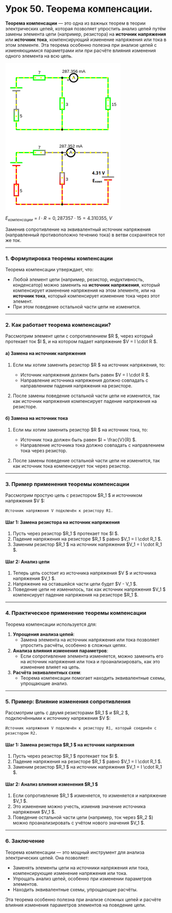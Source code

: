 # Урок 50. Теорема компенсации.

**Теорема компенсации** — это одна из важных теорем в теории электрических цепей, которая позволяет упростить анализ цепей путём замены элемента цепи (например, резистора) на **источник напряжения** или **источник тока**, компенсирующий изменение напряжения или тока в этом элементе. Эта теорема особенно полезна при анализе цепей с изменяющимися параметрами или при расчёте влияния изменения одного элемента на всю цепь.

![Теорема компенсации.](../img/109.png "Теорема компенсации.") 

$E_{компенсации} = I\cdot R = 0,287357\cdot 15 = 4.310355,\ V$

Заменив сопротивление на эквивалентный источник напряжения (направленный противоположно течению тока) в ветви сохранятеся тот же ток.

---

### **1. Формулировка теоремы компенсации**

Теорема компенсации утверждает, что:
- Любой элемент цепи (например, резистор, индуктивность, конденсатор) можно заменить на **источник напряжения**, который компенсирует изменение напряжения на этом элементе, или на **источник тока**, который компенсирует изменение тока через этот элемент.
- При этом поведение остальной части цепи не изменится.

---

### **2. Как работает теорема компенсации?**

Рассмотрим элемент цепи с сопротивлением $R $, через который протекает ток $I $, и на котором падает напряжение $V = I \cdot R $.

#### **а) Замена на источник напряжения**
1. Если мы хотим заменить резистор $R $ на источник напряжения, то:
   - Источник напряжения должен быть равен $V = I \cdot R $.
   - Направление источника напряжения должно совпадать с направлением падения напряжения на резисторе.

2. После замены поведение остальной части цепи не изменится, так как источник напряжения компенсирует падение напряжения на резисторе.

#### **б) Замена на источник тока**
1. Если мы хотим заменить резистор $R $ на источник тока, то:
   - Источник тока должен быть равен $I = \frac{V}{R} $.
   - Направление источника тока должно совпадать с направлением тока через резистор.

2. После замены поведение остальной части цепи не изменится, так как источник тока компенсирует ток через резистор.

---

### **3. Пример применения теоремы компенсации**

Рассмотрим простую цепь с резистором $R_1 $ и источником напряжения $V $:

```
Источник напряжения V подключён к резистору R1.
```

#### **Шаг 1: Замена резистора на источник напряжения**
1. Пусть через резистор $R_1 $ протекает ток $I $.
2. Падение напряжения на резисторе $R_1 $ равно $V_1 = I \cdot R_1 $.
3. Заменим резистор $R_1 $ на источник напряжения $V_1 = I \cdot R_1 $.

#### **Шаг 2: Анализ цепи**
1. Теперь цепь состоит из источника напряжения $V $ и источника напряжения $V_1 $.
2. Напряжение на оставшейся части цепи будет $V - V_1 $.
3. Поведение цепи не изменилось, так как источник напряжения $V_1 $ компенсирует падение напряжения на резисторе $R_1 $.

---

### **4. Практическое применение теоремы компенсации**

Теорема компенсации используется для:
1. **Упрощения анализа цепей**:
   - Замена элемента на источник напряжения или тока позволяет упростить расчёты, особенно в сложных цепях.
2. **Анализа влияния изменения параметров**:
   - Если сопротивление элемента изменяется, можно заменить его на источник напряжения или тока и проанализировать, как это изменение влияет на цепь.
3. **Расчёта эквивалентных схем**:
   - Теорема компенсации помогает находить эквивалентные схемы, упрощающие анализ.

---

### **5. Пример: Влияние изменения сопротивления**

Рассмотрим цепь с двумя резисторами $R_1 $ и $R_2 $, подключёнными к источнику напряжения $V $:

```
Источник напряжения V подключён к резистору R1, который соединён с резистором R2.
```

#### **Шаг 1: Замена резистора $R_1 $ на источник напряжения**
1. Пусть через резистор $R_1 $ протекает ток $I $.
2. Падение напряжения на резисторе $R_1 $ равно $V_1 = I \cdot R_1 $.
3. Заменим резистор $R_1 $ на источник напряжения $V_1 = I \cdot R_1 $.

#### **Шаг 2: Анализ влияния изменения $R_1 $**
1. Если сопротивление $R_1 $ изменяется, то изменяется и напряжение $V_1 $.
2. Это изменение можно учесть, изменив значение источника напряжения $V_1 $.
3. Поведение остальной части цепи (например, ток через $R_2 $) можно проанализировать с учётом нового значения $V_1 $.

---

### **6. Заключение**

Теорема компенсации — это мощный инструмент для анализа электрических цепей. Она позволяет:
- Заменять элементы цепи на источники напряжения или тока, компенсирующие изменение напряжения или тока.
- Упрощать анализ цепей, особенно при изменении параметров элементов.
- Находить эквивалентные схемы, упрощающие расчёты.

Эта теорема особенно полезна при анализе сложных цепей и расчёте влияния изменения параметров элементов на поведение цепи.